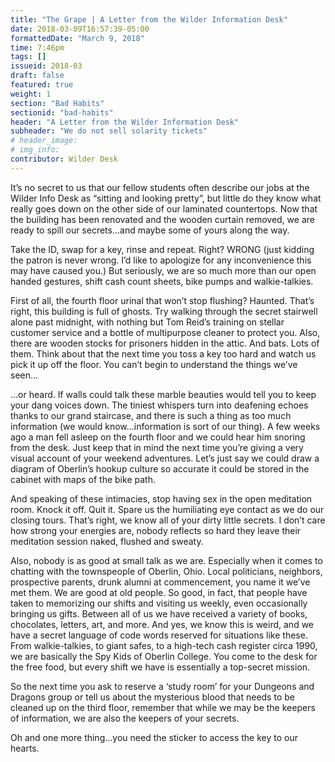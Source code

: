 ```yaml
---
title: "The Grape | A Letter from the Wilder Information Desk"
date: 2018-03-09T16:57:39-05:00
formattedDate: "March 9, 2018"
time: 7:46pm
tags: []
issueid: 2018-03
draft: false
featured: true
weight: 1
section: "Bad Habits"
sectionid: "bad-habits"
header: "A Letter from the Wilder Information Desk"
subheader: "We do not sell solarity tickets"
# header_image:
# img_info:
contributor: Wilder Desk
---
```


It’s no secret to us that our fellow students often describe our jobs at the Wilder Info Desk as “sitting and looking pretty”, but little do they know what really goes down on the other side of our laminated countertops. Now that the building has been renovated and the wooden curtain removed, we are ready to spill our secrets...and maybe some of yours along the way.

Take the ID, swap for a key, rinse and repeat. Right? WRONG (just kidding the patron is never wrong. I’d like to apologize for any inconvenience this may have caused you.) But seriously, we are so much more than our open handed gestures, shift cash count sheets, bike pumps and walkie-talkies. 

First of all, the fourth floor urinal that won’t stop flushing? Haunted. That’s right, this building is full of ghosts. Try walking through the secret stairwell alone past midnight, with nothing but Tom Reid’s training on stellar customer service and a bottle of multipurpose cleaner to protect you. Also, there are wooden stocks for prisoners hidden in the attic. And bats. Lots of them. Think about that the next time you toss a key too hard and watch us pick it up off the floor. You can’t begin to understand the things we’ve seen...

...or heard. If walls could talk these marble beauties would tell you to keep your dang voices down. The tiniest whispers turn into deafening echoes thanks to our grand staircase, and there is such a thing as too much information (we would know...information is sort of our thing). A few weeks ago a man fell asleep on the fourth floor and we could hear him snoring from the desk. Just keep that in mind the next time you’re giving a very visual account of your weekend adventures. Let’s just say we could draw a diagram of Oberlin’s hookup culture so accurate it could be stored in the cabinet with maps of the bike path. 

And speaking of these intimacies, stop having sex in the open meditation room. Knock it off. Quit it. Spare us the humiliating eye contact as we do our closing tours. That’s right, we know all of your dirty little secrets. I don’t care how strong your energies are, nobody reflects so hard they leave their meditation session naked, flushed and sweaty. 

Also, nobody is as good at small talk as we are. Especially when it comes to chatting with the townspeople of Oberlin, Ohio. Local politicians, neighbors, prospective parents, drunk alumni at commencement, you name it we’ve met them. We are good at old people. So good, in fact, that people have taken to memorizing our shifts and visiting us weekly, even occasionally bringing us gifts. Between all of us we have received a variety of books, chocolates, letters, art, and more. And yes, we know this is weird, and we have a secret language of code words reserved for situations like these. From walkie-talkies, to giant safes, to a high-tech cash register circa 1990, we are basically the Spy Kids of Oberlin College. You come to the desk for the free food, but every shift we have is essentially a top-secret mission. 

So the next time you ask to reserve a ‘study room’ for your Dungeons and Dragons group or tell us about the mysterious blood that needs to be cleaned up on the third floor, remember that while we may be the keepers of information, we are also the keepers of your secrets.

Oh and one more thing...you need the sticker to access the key to our hearts.
